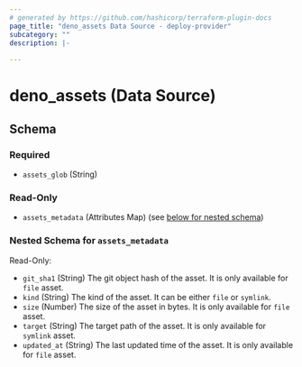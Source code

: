 ```yaml
---
# generated by https://github.com/hashicorp/terraform-plugin-docs
page_title: "deno_assets Data Source - deploy-provider"
subcategory: ""
description: |-
  
---
```


# deno_assets (Data Source)





<!-- schema generated by tfplugindocs -->
## Schema

### Required

- `assets_glob` (String)

### Read-Only

- `assets_metadata` (Attributes Map) (see [below for nested schema](#nestedatt--assets_metadata))

<a id="nestedatt--assets_metadata"></a>
### Nested Schema for `assets_metadata`

Read-Only:

- `git_sha1` (String) The git object hash of the asset. It is only available for `file` asset.
- `kind` (String) The kind of the asset. It can be either `file` or `symlink`.
- `size` (Number) The size of the asset in bytes. It is only available for `file` asset.
- `target` (String) The target path of the asset. It is only available for `symlink` asset.
- `updated_at` (String) The last updated time of the asset. It is only available for `file` asset.
